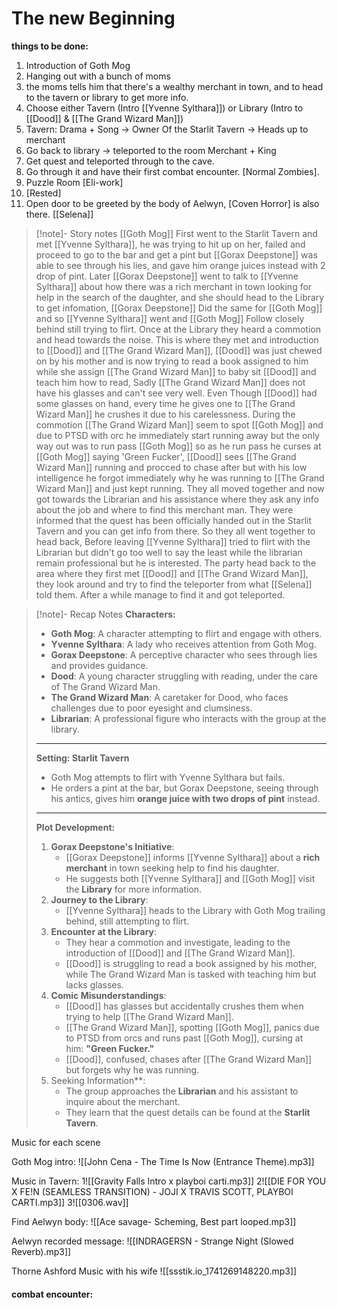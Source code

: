 # The new Beginning
**things to be done:**
1. Introduction of Goth Mog
2. Hanging out with a bunch of moms
3. the moms tells him that there's a wealthy merchant in town, and to head to the tavern or library to get more info.
4. Choose either Tavern (Intro [[Yvenne Sylthara]]) or Library (Intro to [[Dood]] & [[The Grand Wizard Man]])
5. Tavern: Drama + Song -> Owner Of the Starlit Tavern -> Heads up to merchant
6. Go back to library -> teleported to the room Merchant + King
7. Get quest and teleported through to the cave.
8. Go through it and have their first combat encounter. [Normal Zombies].
9. Puzzle Room [Eli-work]
10. [Rested]
11. Open door to be greeted by the body of Aelwyn, [Coven Horror] is also there.
[[Selena]]

>[!note]- Story notes
>	[[Goth Mog]] First went to the Starlit Tavern and met [[Yvenne Sylthara]], he was trying to hit up on her, failed and proceed to go to the bar and get a pint but [[Gorax Deepstone]] was able to see through his lies, and gave him orange juices instead with 2 drop of pint. Later [[Gorax Deepstone]] went to talk to [[Yvenne Sylthara]] about how there was a rich merchant in town looking for help in the search of the daughter, and she should head to the Library to get infomation, [[Gorax Deepstone]] Did the same for [[Goth Mog]] and so [[Yvenne Sylthara]] went and [[Goth Mog]] Follow closely behind still trying to flirt. Once at the Library they heard a commotion and head towards the noise. This is where they met and introduction to [[Dood]] and [[The Grand Wizard Man]], [[Dood]] was just chewed on by his mother and is now trying to read a book assigned to him while she assign [[The Grand Wizard Man]] to baby sit [[Dood]] and teach him how to read, Sadly [[The Grand Wizard Man]] does not have his glasses and can't see very well. Even Though [[Dood]] had some glasses on hand, every time he gives one to [[The Grand Wizard Man]] he crushes it due to his carelessness. During the commotion [[The Grand Wizard Man]] seem to spot [[Goth Mog]] and due to PTSD with orc he immediately start running away but the only way out was to run pass [[Goth Mog]] so as he run pass he curses at [[Goth Mog]] saying 'Green Fucker', [[Dood]] sees [[The Grand Wizard Man]] running and procced to chase after but with his low intelligence he forgot immediately why he was running to [[The Grand Wizard Man]] and just kept running. They all moved together and now got towards the Librarian and his assistance where they ask any info about the job and where to find this merchant man. They were informed that the quest has been officially handed out in the Starlit Tavern and you can get info from there. So they all went together to head back, Before leaving [[Yvenne Sylthara]] tried to flirt with the Librarian but didn't go too well to say the least while the librarian remain professional but he is interested. The party head back to the area where they first met [[Dood]] and [[The Grand Wizard Man]], they look around and try to find the teleporter from what [[Selena]] told them. After a while manage to find it and got teleported.

>[!note]- Recap Notes
>**Characters:**
>- **Goth Mog**: A character attempting to flirt and engage with others.
>- **Yvenne Sylthara**: A lady who receives attention from Goth Mog.
>- **Gorax Deepstone**: A perceptive character who sees through lies and provides guidance.
>- **Dood**: A young character struggling with reading, under the care of The Grand Wizard Man.
>- **The Grand Wizard Man**: A caretaker for Dood, who faces challenges due to poor eyesight and clumsiness.
>- **Librarian**: A professional figure who interacts with the group at the library.
>---
>**Setting: Starlit Tavern**
>- Goth Mog attempts to flirt with Yvenne Sylthara but fails.
>- He orders a pint at the bar, but Gorax Deepstone, seeing through his antics, gives him **orange juice with two drops of pint** instead.
>- ---
>**Plot Development:**
>1. **Gorax Deepstone's Initiative**:
 >     - [[Gorax Deepstone]] informs [[Yvenne Sylthara]] about a **rich merchant** in town seeking help to find his daughter.
 >     - He suggests both [[Yvenne Sylthara]] and [[Goth Mog]] visit the **Library** for more information.
 >2. **Journey to the Library**:
 >    - [[Yvenne Sylthara]] heads to the Library with Goth Mog trailing behind, still attempting to flirt. 
 >3. **Encounter at the Library**:
 >    - They hear a commotion and investigate, leading to the introduction of [[Dood]] and [[The Grand Wizard Man]].
 >    - [[Dood]] is struggling to read a book assigned by his mother, while The Grand Wizard Man is tasked with teaching him but lacks glasses.
 >4. **Comic Misunderstandings**:
>     - [[Dood]] has glasses but accidentally crushes them when trying to help [[The Grand Wizard Man]].
 >    - [[The Grand Wizard Man]], spotting [[Goth Mog]], panics due to PTSD from orcs and runs past [[Goth Mog]], cursing at him: **"Green Fucker."**
 >    - [[Dood]], confused, chases after [[The Grand Wizard Man]] but forgets why he was running.
 >5. Seeking Information**:
>     - The group approaches the **Librarian** and his assistant to inquire about the merchant.
 >    - They learn that the quest details can be found at the **Starlit Tavern**.


Music for each scene

Goth Mog intro:
![[John Cena - The Time Is Now (Entrance Theme).mp3]]

Music in Tavern:
1![[Gravity Falls Intro x playboi carti.mp3]]
2![[DIE FOR YOU X FE!N (SEAMLESS TRANSITION) - JOJI X TRAVIS SCOTT, PLAYBOI CARTI.mp3]]
3![[0306.wav]]

Find Aelwyn body:
![[Ace savage- Scheming, Best part looped.mp3]]

Aelwyn recorded message:
![[INDRAGERSN - Strange Night (Slowed  Reverb).mp3]]

Thorne Ashford Music with his wife
![[ssstik.io_1741269148220.mp3]]

#### combat encounter:

